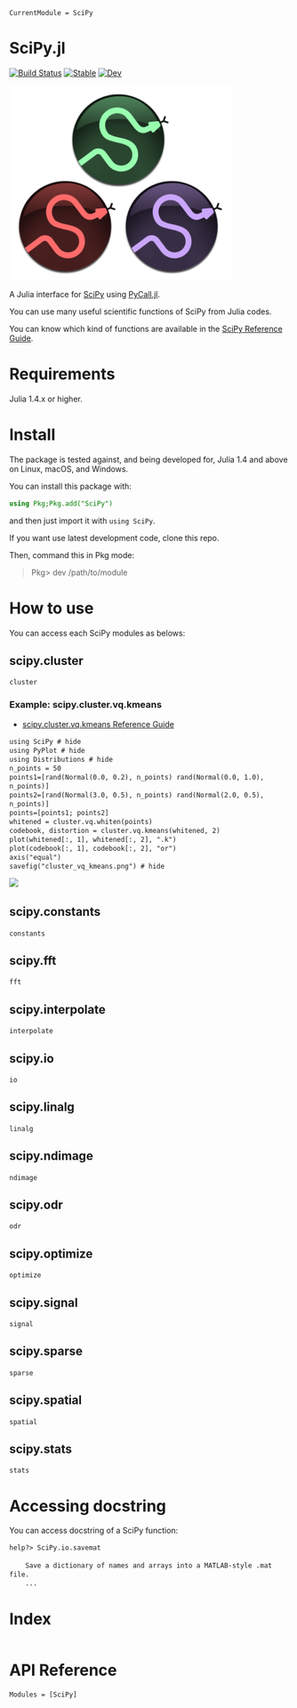 ```@meta
CurrentModule = SciPy
```

# SciPy.jl

[![Build Status](https://github.com/AtsushiSakai/SciPy.jl/workflows/CI/badge.svg)](https://github.com/AtsushiSakai/SciPy.jl/actions)
[![Stable](https://img.shields.io/badge/docs-stable-blue.svg)](https://AtsushiSakai.github.io/SciPy.jl/stable)
[![Dev](https://img.shields.io/badge/docs-dev-blue.svg)](https://AtsushiSakai.github.io/SciPy.jl/dev)

![logo](assets/scipyjl_logo_small.png)

A Julia interface for [SciPy](https://www.scipy.org/scipylib/index.html) using [PyCall.jl](https://github.com/JuliaPy/PyCall.jl).

You can use many useful scientific functions of SciPy from Julia codes.

You can know which kind of functions are available in the [SciPy Reference Guide](https://docs.scipy.org/doc/scipy/reference/).

# Requirements

Julia 1.4.x or higher.

# Install

The package is tested against, and being developed for, Julia 1.4 and above on Linux, macOS, and Windows.

You can install this package with:

```jl
using Pkg;Pkg.add("SciPy")
```

and then just import it with `using SciPy`.

If you want use latest development code, clone this repo.

Then, command this in Pkg mode:

> Pkg> dev /path/to/module


# How to use

You can access each SciPy modules as belows:

## scipy.cluster

```@docs
cluster
```

### Example: scipy.cluster.vq.kmeans

- [scipy\.cluster\.vq\.kmeans Reference Guide](http://scipy.github.io/devdocs/generated/scipy.cluster.vq.kmeans.html#scipy.cluster.vq.kmeans)

```@example
using SciPy # hide
using PyPlot # hide
using Distributions # hide
n_points = 50
points1=[rand(Normal(0.0, 0.2), n_points) rand(Normal(0.0, 1.0), n_points)]
points2=[rand(Normal(3.0, 0.5), n_points) rand(Normal(2.0, 0.5), n_points)]
points=[points1; points2]
whitened = cluster.vq.whiten(points)
codebook, distortion = cluster.vq.kmeans(whitened, 2)
plot(whitened[:, 1], whitened[:, 2], ".k")
plot(codebook[:, 1], codebook[:, 2], "or")
axis("equal")
savefig("cluster_vq_kmeans.png") # hide
```

![](cluster_vq_kmeans.png)


## scipy.constants

```@docs
constants
```

## scipy.fft

```@docs
fft
```

## scipy.interpolate

```@docs
interpolate
```

## scipy.io

```@docs
io
```

## scipy.linalg

```@docs
linalg
```

## scipy.ndimage

```@docs
ndimage
```

## scipy.odr

```@docs
odr
```

## scipy.optimize

```@docs
optimize
```

## scipy.signal

```@docs
signal
```

## scipy.sparse

```@docs
sparse
```

## scipy.spatial

```@docs
spatial
```

## scipy.stats

```@docs
stats
```

# Accessing docstring

You can access docstring of a SciPy function:

```julia-repl
help?> SciPy.io.savemat

    Save a dictionary of names and arrays into a MATLAB-style .mat file.
    ...
```

# Index

```@index
```

# API Reference

```@autodocs
Modules = [SciPy]
```
